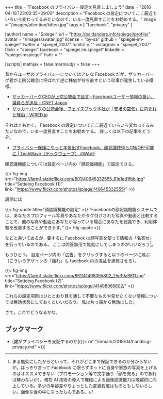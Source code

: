 +++
title = "Facebook  のプライバシー設定を見直しましょう"
date = "2018-04-18T23:03:35+09:00"
description = "Facebook の設定についてここ最近でいろいろ変わってるみたいなので，いま一度見直すことをお勧めする。"
image = "/images/attention/kitten.jpg"
tags        = [ "facebook", "privacy" ]

[author]
  name      = "Spiegel"
  url       = "https://baldanders.info/spiegel/profile/"
  avatar    = "/images/avatar.jpg"
  license   = "by-sa"
  github    = "spiegel-im-spiegel"
  twitter   = "spiegel_2007"
  tumblr    = ""
  instagram = "spiegel_2007"
  flickr    = "spiegel"
  facebook  = "spiegel.im.spiegel"
  linkedin  = "spiegelimspiegel"
  flattr    = ""

[scripts]
  mathjax = false
  mermaidjs = false
+++

昔からユーザのプライバシーについてはアレな Facebook だが，ザッカーバーグ君が上院公聴会に呼ばれて逆に株価が持ち直すという珍事が発生している模様。

- [ザッカーバーグCEOが上院公聴会で証言--Facebookユーザー情報の扱い、議員らが追及 - CNET Japan](https://japan.cnet.com/article/35117531/)
- [ザッカーバーグの公聴会後、フェイスブック本社が「安堵の空気」に包まれた理由｜WIRED.jp](https://wired.jp/2018/04/16/sigh-of-relief-inside-facebook/)

それはともかく， Facebook の設定についてここ最近でいろいろ変わってるみたいなので，いま一度見直すことをお勧めする。
詳しくは以下の記事をどうぞ。

- [プライバシー保護にやっと本気出すFacebook、顔認識技術もON/OFF可能に | TechWave（テックウェーブ） #WAVE](https://techwave.jp/archives/facebook-ahead-of-gdpr-enhanced-privacy-privacy-controls.html)

顔認識機能については設定ページ内の「顔認識機能」で設定できる。

{{< fig-img src="https://farm1.staticflickr.com/801/40645332555_61e1ed1fbb.jpg" title="Setteing Facebook (1)" link="https://www.flickr.com/photos/spiegel/40645332555/" >}}

説明には

{{< fig-quote title="顔認識機能の設定" >}}
<q>Facebookの顔認識機能システムでは、あなたのプロフィール写真やあなたがタグ付けされた写真や動画と比較することで、他の写真や動画にあなたが写っている場合にあなたを認識でき、利用体験を改善することができます。</q>
{{< /fig-quote >}}

などと書いてあるが，要するに Facebook は顔写真を使って情報の「名寄せ」を行っているのである。
ここは問答無用で無効にしてしまうのがいいだろう[^bm1]。

[^bm1]: まぁ無効にしたからといって，それがどこまで保証できるのか分からないが。はっきり言って Facebook に限らずネットに自身や家族の写真を上げるのはオススメできない（プロモーション等で文字通り「顔を売る」のであれば構わないが）。現在 AI 技術の導入で機械による画像認識能力は飛躍的に向上している。多少の年齢差やちょっとした変装程度はものともしないらしい。面倒な世の中になったもんである。

もうひとつ。
設定ページ内の「広告」をクリックすると以下のページに飛ぶ（こういうデザインの「揺れ」も facebook 内の混乱を連想させる）。

{{< fig-img src="https://farm1.staticflickr.com/861/41498065802_25e10a6811.jpg" title="Setteing Facebook (2)" link="https://www.flickr.com/photos/spiegel/41498065802/" >}}

これらの設定項目はひととおり目を通して不要なものや見せたくない情報については無効状態にしておくといいだろう。
私は片っ端から無効にした。

さて，これでどうなるかな。

## ブックマーク

- [誰がプライバシーを支配するのか]({{< ref "/remark/2018/04/handling-privacy.md" >}})
